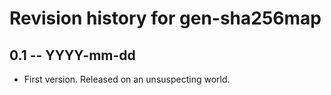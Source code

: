 # Revision history for gen-sha256map

## 0.1 -- YYYY-mm-dd

* First version. Released on an unsuspecting world.
